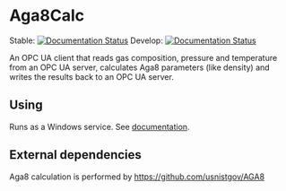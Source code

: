 # Aga8Calc
Stable: [![Documentation Status](https://readthedocs.org/projects/aga8calc/badge/?version=stable)](https://aga8calc.readthedocs.io/en/stable/?badge=stable) Develop: [![Documentation Status](https://readthedocs.org/projects/aga8calc/badge/?version=latest)](https://aga8calc.readthedocs.io/en/latest/?badge=latest)

An OPC UA client that reads gas composition, pressure and temperature
from an OPC UA server, calculates Aga8 parameters (like density) and
writes the results back to an OPC UA server.

## Using
Runs as a Windows service.
See [documentation](https://aga8calc.readthedocs.io/en/stable/).

## External dependencies
Aga8 calculation is performed by https://github.com/usnistgov/AGA8
